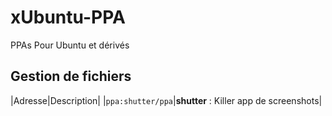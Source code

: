 xUbuntu-PPA
=========
PPAs Pour Ubuntu et dérivés
## Gestion de fichiers
|Adresse|Description|
|`ppa:shutter/ppa`|**shutter** : Killer app de screenshots|
